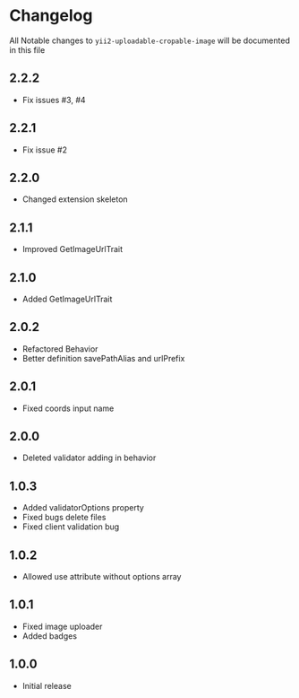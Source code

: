 # Changelog

All Notable changes to `yii2-uploadable-cropable-image` will be documented in this file

## 2.2.2
- Fix issues #3, #4

## 2.2.1
- Fix issue #2

## 2.2.0
- Changed extension skeleton

## 2.1.1
- Improved GetImageUrlTrait

## 2.1.0
- Added GetImageUrlTrait

## 2.0.2
- Refactored Behavior
- Better definition savePathAlias and urlPrefix

## 2.0.1
- Fixed coords input name

## 2.0.0
- Deleted validator adding in behavior

## 1.0.3
- Added validatorOptions property
- Fixed bugs delete files
- Fixed client validation bug

## 1.0.2
- Allowed use attribute without options array

## 1.0.1
- Fixed image uploader
- Added badges

## 1.0.0
- Initial release

